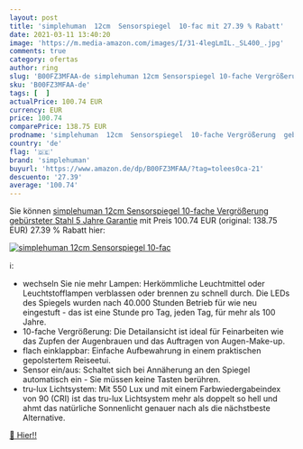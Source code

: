 ```yaml
---
layout: post
title: 'simplehuman  12cm  Sensorspiegel  10-fac mit 27.39 % Rabatt'
date: 2021-03-11 13:40:20
image: 'https://m.media-amazon.com/images/I/31-4legLmIL._SL400_.jpg'
comments: true
category: ofertas
author: ring
slug: 'B00FZ3MFAA-de simplehuman 12cm Sensorspiegel 10-fache Vergrößerung...'
sku: 'B00FZ3MFAA-de'
tags: [  ]
actualPrice: 100.74 EUR
currency: EUR
price: 100.74
comparePrice: 138.75 EUR
prodname: 'simplehuman  12cm  Sensorspiegel  10-fache Vergrößerung  gebürsteter Stahl  5 Jahre Garantie'
country: 'de'
flag: '🇩🇪'
brand: 'simplehuman'
buyurl: 'https://www.amazon.de/dp/B00FZ3MFAA/?tag=tolees0ca-21'
descuento: '27.39'
average: '100.74'
---
```


Sie können [simplehuman  12cm  Sensorspiegel  10-fache Vergrößerung  gebürsteter Stahl  5 Jahre Garantie](https://www.amazon.de/dp/B00FZ3MFAA/?tag=tolees0ca-21) mit Preis 100.74 EUR (original: 138.75 EUR) 27.39 % Rabatt hier:

[![simplehuman  12cm  Sensorspiegel  10-fac](https://m.media-amazon.com/images/I/31-4legLmIL._SL400_.jpg)](https://www.amazon.de/dp/B00FZ3MFAA/?tag=tolees0ca-21)

ℹ️:

- wechseln Sie nie mehr Lampen: Herkömmliche Leuchtmittel oder Leuchtstofflampen verblassen oder brennen zu schnell durch. Die LEDs des Spiegels wurden nach 40.000 Stunden Betrieb für wie neu eingestuft - das ist eine Stunde pro Tag, jeden Tag, für mehr als 100 Jahre.
- 10-fache Vergrößerung: Die Detailansicht ist ideal für Feinarbeiten wie das Zupfen der Augenbrauen und das Auftragen von Augen-Make-up.
- flach einklappbar: Einfache Aufbewahrung in einem praktischen gepolstertem Reiseetui.
- Sensor ein/aus: Schaltet sich bei Annäherung an den Spiegel automatisch ein - Sie müssen keine Tasten berühren.
- tru-lux Lichtsystem: Mit 550 Lux und mit einem Farbwiedergabeindex von 90 (CRI) ist das tru-lux Lichtsystem mehr als doppelt so hell und ahmt das natürliche Sonnenlicht genauer nach als die nächstbeste Alternative.

[🛒 Hier!!](https://www.amazon.de/dp/B00FZ3MFAA/?tag=tolees0ca-21)
